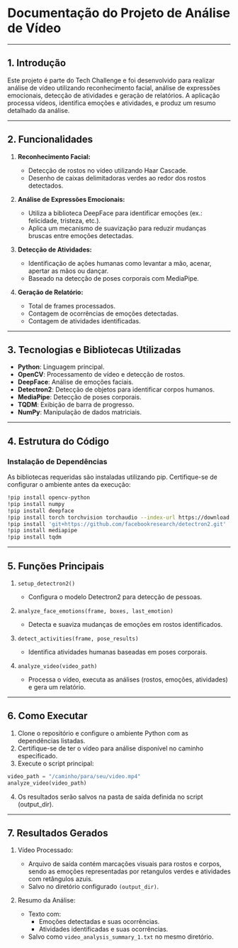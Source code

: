 # **Documentação do Projeto de Análise de Vídeo**

---

## **1. Introdução**
Este projeto é parte do Tech Challenge e foi desenvolvido para realizar análise de vídeo utilizando reconhecimento facial, análise de expressões emocionais, detecção de atividades e geração de relatórios. A aplicação processa vídeos, identifica emoções e atividades, e produz um resumo detalhado da análise.

---

## **2. Funcionalidades**
1. **Reconhecimento Facial:**
   - Detecção de rostos no vídeo utilizando Haar Cascade.
   - Desenho de caixas delimitadoras verdes ao redor dos rostos detectados.

2. **Análise de Expressões Emocionais:**
   - Utiliza a biblioteca DeepFace para identificar emoções (ex.: felicidade, tristeza, etc.).
   - Aplica um mecanismo de suavização para reduzir mudanças bruscas entre emoções detectadas.

3. **Detecção de Atividades:**
   - Identificação de ações humanas como levantar a mão, acenar, apertar as mãos ou dançar.
   - Baseado na detecção de poses corporais com MediaPipe.

4. **Geração de Relatório:**
   - Total de frames processados.
   - Contagem de ocorrências de emoções detectadas.
   - Contagem de atividades identificadas.

---

## **3. Tecnologias e Bibliotecas Utilizadas**
- **Python**: Linguagem principal.
- **OpenCV**: Processamento de vídeo e detecção de rostos.
- **DeepFace**: Análise de emoções faciais.
- **Detectron2**: Detecção de objetos para identificar corpos humanos.
- **MediaPipe**: Detecção de poses corporais.
- **TQDM**: Exibição de barra de progresso.
- **NumPy**: Manipulação de dados matriciais.

---

## **4. Estrutura do Código**
### **Instalação de Dependências**
As bibliotecas requeridas são instaladas utilizando pip. Certifique-se de configurar o ambiente antes da execução:
```bash
!pip install opencv-python
!pip install numpy
!pip install deepface
!pip install torch torchvision torchaudio --index-url https://download.pytorch.org/whl/cu118
!pip install 'git+https://github.com/facebookresearch/detectron2.git'
!pip install mediapipe
!pip install tqdm
```
---

## **5. Funções Principais**
1. `setup_detectron2()`
   - Configura o modelo Detectron2 para detecção de pessoas.

2. `analyze_face_emotions(frame, boxes, last_emotion)`
   - Detecta e suaviza mudanças de emoções em rostos identificados.

3. `detect_activities(frame, pose_results)`
   - Identifica atividades humanas baseadas em poses corporais.

4. `analyze_video(video_path)`
   - Processa o vídeo, executa as análises (rostos, emoções, atividades) e gera um relatório.
  
---

## **6. Como Executar** 
1. Clone o repositório e configure o ambiente Python com as dependências listadas.
2. Certifique-se de ter o vídeo para análise disponível no caminho especificado.
3. Execute o script principal:
```python
video_path = "/caminho/para/seu/video.mp4"
analyze_video(video_path)
```
4. Os resultados serão salvos na pasta de saída definida no script (output_dir).

---

## **7. Resultados Gerados** 
1. Vídeo Processado:
   - Arquivo de saída contém marcações visuais para rostos e corpos, sendo as emoções representadas por retangulos verdes e atividades com retângulos azuis.
   - Salvo no diretório configurado `(output_dir)`.

2. Resumo da Análise:
    - Texto com:
         - Emoções detectadas e suas ocorrências.
         - Atividades identificadas e suas ocorrências.
    - Salvo como `video_analysis_summary_1.txt` no mesmo diretório.
